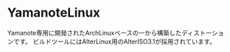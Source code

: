# YamanoteLinux
Yamanote専用に開発されたArchLinuxベースの一から構築したディストーションです。
ビルドツールにはAlterLinux用のAlterISO3.1が採用されています。
